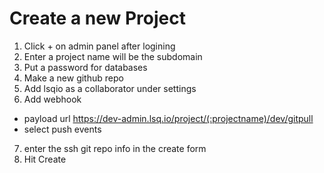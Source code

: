Create a new Project
===

1. Click + on admin panel after logining 
2. Enter a project name will be the subdomain 
3. Put a password for databases
4. Make a new github repo
5. Add lsqio as a collaborator under settings
6. Add webhook 
  * payload url https://dev-admin.lsq.io/project/(:projectname)/dev/gitpull
  * select push events
7. enter the ssh git repo info in the create form
8. Hit Create
